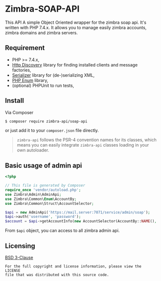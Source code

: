 Zimbra-SOAP-API
===============
This API A simple Object Oriented wrapper for the zimbra soap api. It's written with PHP 7.4.x.
It allows you to manage easily zimbra accounts, zimbra domains and zimbra servers.

## Requirement
* PHP >= 7.4.x,
* [Http Discovery](https://docs.php-http.org/en/latest/discovery.html) library for finding installed clients and message factories,
* [Serializer](https://jmsyst.com/libs/serializer) library for (de-)serializing XML,
* [PHP Enum](https://github.com/myclabs/php-enum) library,
* (optional) PHPUnit to run tests,

## Install
Via Composer
```bash
$ composer require zimbra-api/soap-api
```
or just add it to your `composer.json` file directly.
> `zimbra-api` follows the PSR-4 convention names for its classes, which means you can easily integrate `zimbra-api` classes loading in your own autoloader.

## Basic usage of admin api

```php
<?php

// This file is generated by Composer
require_once 'vendor/autoload.php';
use Zimbra\Admin\AdminApi;
use Zimbra\Common\Enum\AccountBy;
use Zimbra\Common\Struct\AccountSelector;

$api = new AdminApi('https://mail.server:7071/service/admin/soap');
$api->auth('username', 'password');
$account = $api->getAccountInfo(new AccountSelector(AccountBy::NAME(), 'username'));
```

From `$api` object, you can access to all zimbra admin api.

## Licensing
[BSD 3-Clause](LICENSE)

    For the full copyright and license information, please view the LICENSE
    file that was distributed with this source code.
